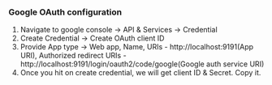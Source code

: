 ### Google OAuth configuration

1. Navigate to google console -> API & Services -> Credential
2. Create Credential ->  Create OAuth client ID
3. Provide 	App type -> Web app, Name, URIs - http://localhost:9191(App URI), 
   Authorized redirect URIs - http://localhost:9191/login/oauth2/code/google(Google auth service URI)
4. Once you hit on create credential, we will get client ID & Secret. Copy it. 